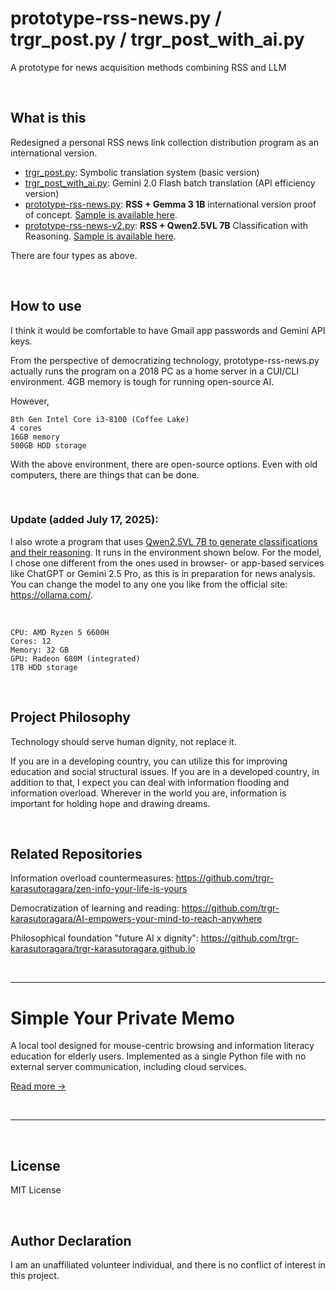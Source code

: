 # prototype-rss-news.py / trgr_post.py / trgr_post_with_ai.py
A prototype for news acquisition methods combining RSS and LLM

<br>

## What is this
Redesigned a personal RSS news link collection distribution program as an international version.
- [trgr_post.py](https://github.com/trgr-karasutoragara/daily-news-for-digital-dignity/blob/main/trgr_post.py): Symbolic translation system (basic version)
- [trgr_post_with_ai.py](https://github.com/trgr-karasutoragara/daily-news-for-digital-dignity/blob/main/trgr_post_with_ai.py): Gemini 2.0 Flash batch translation (API efficiency version)
- [prototype-rss-news.py](https://github.com/trgr-karasutoragara/daily-news-for-digital-dignity/blob/main/g/prototype-rss-news.py): **RSS + Gemma 3 1B** international version proof of concept. [Sample is available here](https://github.com/trgr-karasutoragara/daily-news-for-digital-dignity/tree/main/g).
- [prototype-rss-news-v2.py](https://github.com/trgr-karasutoragara/daily-news-for-digital-dignity/blob/main/g-v2/prototype-rss-news-v2.py): **RSS + Qwen2.5VL 7B** Classification with Reasoning. [Sample is available here](https://github.com/trgr-karasutoragara/daily-news-for-digital-dignity/tree/main/g-v2).

There are four types as above.

<br>

## How to use
I think it would be comfortable to have Gmail app passwords and Gemini API keys.

From the perspective of democratizing technology, prototype-rss-news.py actually runs the program on a 2018 PC as a home server in a CUI/CLI environment. 4GB memory is tough for running open-source AI.

However,
```
8th Gen Intel Core i3-8100 (Coffee Lake)
4 cores
16GB memory
500GB HDD storage
```
With the above environment, there are open-source options. Even with old computers, there are things that can be done.

<br>

### Update (added July 17, 2025):
I also wrote a program that uses [Qwen2.5VL 7B to generate classifications and their reasoning](https://github.com/trgr-karasutoragara/daily-news-for-digital-dignity/blob/main/g-v2/prototype-rss-news-v2.py). It runs in the environment shown below. For the model, I chose one different from the ones used in browser- or app-based services like ChatGPT or Gemini 2.5 Pro, as this is in preparation for news analysis. You can change the model to any one you like from the official site: https://ollama.com/.

<br>

```
CPU: AMD Ryzen 5 6600H
Cores: 12
Memory: 32 GB
GPU: Radeon 680M (integrated)
1TB HDD storage
```


<br>

## **Project Philosophy**
Technology should serve human dignity, not replace it.

If you are in a developing country, you can utilize this for improving education and social structural issues. If you are in a developed country, in addition to that, I expect you can deal with information flooding and information overload. Wherever in the world you are, information is important for holding hope and drawing dreams.

<br>

## Related Repositories
Information overload countermeasures:
https://github.com/trgr-karasutoragara/zen-info-your-life-is-yours

Democratization of learning and reading:
https://github.com/trgr-karasutoragara/AI-empowers-your-mind-to-reach-anywhere

Philosophical foundation "future AI x dignity":
https://github.com/trgr-karasutoragara/trgr-karasutoragara.github.io

<br>

---

# Simple Your Private Memo
A local tool designed for mouse-centric browsing and information literacy education for elderly users. Implemented as a single Python file with no external server communication, including cloud services.

[Read more →](https://github.com/trgr-karasutoragara/daily-news-for-digital-dignity/blob/main/symp/README.md)

<br>

---

<br>

## License
MIT License

<br>

## Author Declaration
I am an unaffiliated volunteer individual, and there is no conflict of interest in this project.
